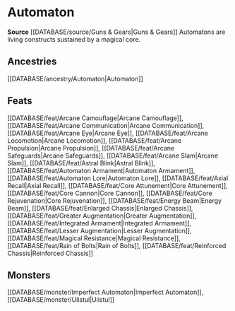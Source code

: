 ﻿---
id: '398'
name: Automaton
rarity: Common
rus_type_level: null
source: '[[DATABASE/source/Guns & Gears|Guns & Gears]]'
trait:
- Automaton
type: Trait

---
# Automaton

**Source** [[DATABASE/source/Guns & Gears|Guns & Gears]]
Automatons are living constructs sustained by a magical core.

## Ancestries

[[DATABASE/ancestry/Automaton|Automaton]]

## Feats

[[DATABASE/feat/Arcane Camouflage|Arcane Camouflage]], [[DATABASE/feat/Arcane Communication|Arcane Communication]], [[DATABASE/feat/Arcane Eye|Arcane Eye]], [[DATABASE/feat/Arcane Locomotion|Arcane Locomotion]], [[DATABASE/feat/Arcane Propulsion|Arcane Propulsion]], [[DATABASE/feat/Arcane Safeguards|Arcane Safeguards]], [[DATABASE/feat/Arcane Slam|Arcane Slam]], [[DATABASE/feat/Astral Blink|Astral Blink]], [[DATABASE/feat/Automaton Armament|Automaton Armament]], [[DATABASE/feat/Automaton Lore|Automaton Lore]], [[DATABASE/feat/Axial Recall|Axial Recall]], [[DATABASE/feat/Core Attunement|Core Attunement]], [[DATABASE/feat/Core Cannon|Core Cannon]], [[DATABASE/feat/Core Rejuvenation|Core Rejuvenation]], [[DATABASE/feat/Energy Beam|Energy Beam]], [[DATABASE/feat/Enlarged Chassis|Enlarged Chassis]], [[DATABASE/feat/Greater Augmentation|Greater Augmentation]], [[DATABASE/feat/Integrated Armament|Integrated Armament]], [[DATABASE/feat/Lesser Augmentation|Lesser Augmentation]], [[DATABASE/feat/Magical Resistance|Magical Resistance]], [[DATABASE/feat/Rain of Bolts|Rain of Bolts]], [[DATABASE/feat/Reinforced Chassis|Reinforced Chassis]]

## Monsters

[[DATABASE/monster/Imperfect Automaton|Imperfect Automaton]], [[DATABASE/monster/Ulistul|Ulistul]]